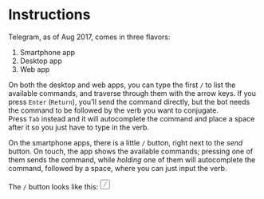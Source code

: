 # Instructions

Telegram, as of Aug 2017, comes in three flavors:

1. Smartphone app
2. Desktop app
3. Web app

On both the desktop and web apps, you can type the first `/` to list the available commands,
and traverse through them with the arrow keys. If you press `Enter` (`Return`), you'll send the
command directly, but the bot needs the command to be followed by the verb you want to conjugate.  
Press `Tab` instead and it will autocomplete the command and place a space after it so you just
have to type in the verb.

On the smartphone apps, there is a little `/` button, right next to the *send* button. On touch,
the app shows the available commands; pressing one of them sends the command, while *holding* one
of them will autocomplete the command, followed by a space, where you can just input the verb.

The `/` button looks like this: ![slash button](./slash.png)